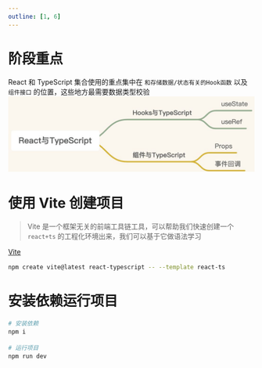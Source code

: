 ```yaml
---
outline: [1, 6]
---
```


# 阶段重点

React 和 TypeScript 集合使用的重点集中在 `和存储数据/状态有关的Hook函数` 以及 `组件接口` 的位置，这些地方最需要数据类型校验
![](../../assets/react/day11/1.jpeg)

# 使用 Vite 创建项目

> Vite 是一个框架无关的前端工具链工具，可以帮助我们快速创建一个 `react+ts` 的工程化环境出来，我们可以基于它做语法学习

[Vite](https://cn.vitejs.dev/)

```bash
npm create vite@latest react-typescript -- --template react-ts
```

# 安装依赖运行项目

```bash
# 安装依赖
npm i

# 运行项目
npm run dev
```
